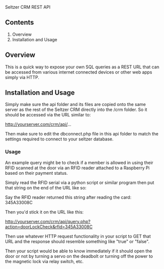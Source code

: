 
Seltzer CRM REST API

## Contents ##
1. Overview
2. Installation and Usage

## Overview ##
This is a quick way to expose your own SQL queries as a REST
URL that can be accessed from various internet connected
devices or other web apps simply via HTTP.


## Installation and Usage ##
Simply make sure the api folder and its files are copied onto
the same server as the rest of the Seltzer CRM directly into
the /crm folder.  So it should be accessed via the URL similar
to:

http://yourserver.com/crm/api/...

Then make sure to edit the dbconnect.php file in this api folder
to match the settings required to connect to your seltzer database.

### Usage ###
An example query might be to check if a member is allowed in
using their RFID scanned at the door via an RFID reader
attached to a Raspberry Pi based on their payment status.

Simply read the RFID serial via a python script or similar program
then put that string on the end of the URL like so:

Say the RFID reader returned this string after reading the card:
345A33008C

Then you'd stick it on the URL like this:

http://yourserver.com/crm/api/query.php?action=doorLockCheck&rfid=345A33008C

Then use whatever HTTP request functionality in your script to GET that URL
and the response should resemble something like "true" or "false".

Then your script would be able to know immediately if it should open the
door or not by turning a servo on the deadbolt or turning off the power
to the magnetic lock via relay switch, etc.